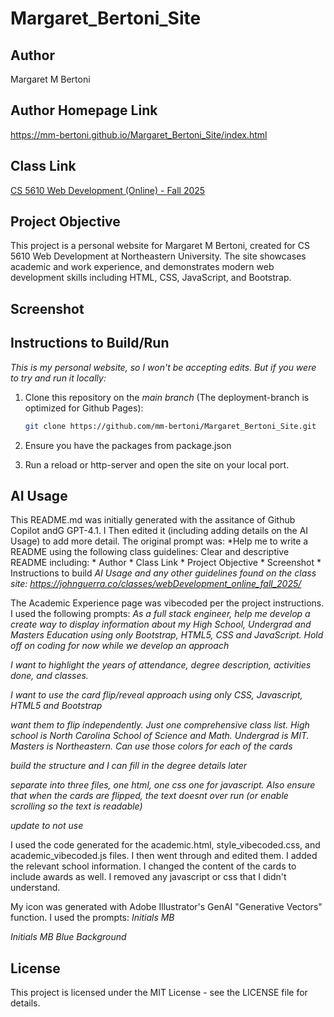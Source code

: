 # Margaret_Bertoni_Site

## Author
Margaret M Bertoni

## Author Homepage Link
https://mm-bertoni.github.io/Margaret_Bertoni_Site/index.html

## Class Link
[CS 5610 Web Development (Online) - Fall 2025](https://johnguerra.co/classes/webDevelopment_online_fall_2025/)

## Project Objective
This project is a personal website for Margaret M Bertoni, created for CS 5610 Web Development at Northeastern University. The site showcases academic and work experience, and demonstrates modern web development skills including HTML, CSS, JavaScript, and Bootstrap.

## Screenshot


## Instructions to Build/Run

*This is my personal website, so I won't be accepting edits. But if you were to try and run it locally:*
1. Clone this repository on the *main branch* (The deployment-branch is optimized for Github Pages):
	```bash
	git clone https://github.com/mm-bertoni/Margaret_Bertoni_Site.git
	```
2. Ensure you have the packages from package.json
 
3. Run a reload or http-server and open the site on your local port. 

## AI Usage
This README.md was initially generated with the assitance of Github Copilot andG GPT-4.1. I Then edited it (including adding details on the AI Usage) to add more detail. The original prompt was: 
*Help me to write a README using the following class guidelines: Clear and descriptive README including: * Author * Class Link * Project Objective * Screenshot * Instructions to build *AI Usage    and any other guidelines found on the class site: https://johnguerra.co/classes/webDevelopment_online_fall_2025/*


The Academic Experience page was vibecoded per the project instructions. I used the following prompts: 
*As a full stack engineer, help me develop a create way to display information about my High School, Undergrad and Masters Education using only Bootstrap, HTML5, CSS and JavaScript. Hold off on coding for now while we develop an approach*

*I want to highlight the years of attendance, degree description, activities done, and classes.*

*I want to use the card flip/reveal approach using only CSS, Javascript, HTML5 and Bootstrap*

*want them to flip independently. Just one comprehensive class list. High school is North Carolina School of Science and Math. Undergrad is MIT. Masters is Northeastern. Can use those colors for each of the cards*

*build the structure and I can fill in the degree details later*

*separate into three files, one html, one css one for javascript. Also ensure that when the cards are flipped, the text doesnt over run (or enable scrolling so the text is readable)*

*update to not use <link href="https://cdnjs.cloudflare.com/ajax/libs/font-awesome/6.4.0/css/all.min.css" rel="stylesheet">*

I used the code generated for the academic.html, style_vibecoded.css, and academic_vibecoded.js files. I then went through and edited them. I added the relevant school information. I changed the content of the cards to include awards as well. I removed any javascript or css that I didn't understand. 

My icon was generated with Adobe Illustrator's GenAI "Generative Vectors" function. I used the prompts:
*Initials MB*

*Initials MB Blue Background*

## License
This project is licensed under the MIT License - see the LICENSE file for details.



